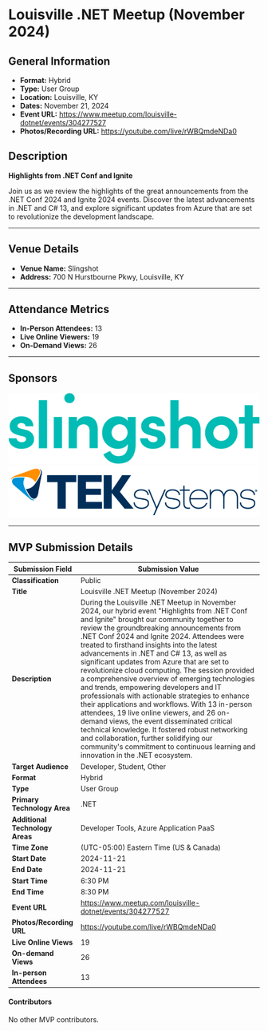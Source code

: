 # Louisville .NET Meetup (November 2024)

## General Information

- **Format:** Hybrid
- **Type:** User Group
- **Location:** Louisville, KY
- **Dates:** November 21, 2024
- **Event URL:** https://www.meetup.com/louisville-dotnet/events/304277527
- **Photos/Recording URL:** https://youtube.com/live/rWBQmdeNDa0

## Description

**Highlights from .NET Conf and Ignite**

Join us as we review the highlights of the great announcements from the .NET Conf 2024 and Ignite 2024 events. Discover the latest advancements in .NET and C# 13, and explore significant updates from Azure that are set to revolutionize the development landscape.

---

## Venue Details

- **Venue Name:** Slingshot
- **Address:** 700 N Hurstbourne Pkwy, Louisville, KY

---

## Attendance Metrics

- **In-Person Attendees:** 13
- **Live Online Viewers:** 19
- **On-Demand Views:** 26

---

## Sponsors

[![Slingshot](assets/SLG_Logo_Word_Teal.png)](https://www.yslingshot.com/)
[![TEKsystems](assets/Teksystems-logo.png)](https://www.teksystems.com/)

---

## MVP Submission Details

| Submission Field                | Submission Value                                             |
| ------------------------------- | ------------------------------------------------------------ |
| **Classification**              | Public                                                       |
| **Title**                       | Louisville .NET Meetup (November 2024)                       |
| **Description**                 | During the Louisville .NET Meetup in November 2024, our hybrid event "Highlights from .NET Conf and Ignite" brought our community together to review the groundbreaking announcements from .NET Conf 2024 and Ignite 2024. Attendees were treated to firsthand insights into the latest advancements in .NET and C# 13, as well as significant updates from Azure that are set to revolutionize cloud computing. The session provided a comprehensive overview of emerging technologies and trends, empowering developers and IT professionals with actionable strategies to enhance their applications and workflows. With 13 in-person attendees, 19 live online viewers, and 26 on-demand views, the event disseminated critical technical knowledge. It fostered robust networking and collaboration, further solidifying our community's commitment to continuous learning and innovation in the .NET ecosystem. |
| **Target Audience**             | Developer, Student, Other                                    |
| **Format**                      | Hybrid                                                       |
| **Type**                        | User Group                                                   |
| **Primary Technology Area**     | .NET                                                         |
| **Additional Technology Areas** | Developer Tools, Azure Application PaaS                      |
| **Time Zone**                   | (UTC-05:00) Eastern Time (US & Canada)                       |
| **Start Date**                  | 2024-11-21                                                   |
| **End Date**                    | 2024-11-21                                                   |
| **Start Time**                  | 6:30 PM                                                      |
| **End Time**                    | 8:30 PM                                                      |
| **Event URL**                   | https://www.meetup.com/louisville-dotnet/events/304277527    |
| **Photos/Recording URL**        | https://youtube.com/live/rWBQmdeNDa0                         |
| **Live Online Views**           | 19                                                           |
| **On-demand Views**             | 26                                                           |
| **In-person Attendees**         | 13                                                           |

#### Contributors

No other MVP contributors.